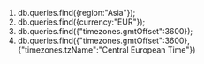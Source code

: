 1. db.queries.find({region:"Asia"});
2. db.queries.find({currency:"EUR"});
3. db.queries.find({"timezones.gmtOffset":3600});
4. db.queries.find({"timezones.gmtOffset":3600},{"timezones.tzName":"Central European Time"})